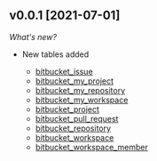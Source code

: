 ## v0.0.1 [2021-07-01]

_What's new?_

- New tables added

  - [bitbucket_issue](https://hub.steampipe.io/plugins/turbot/jira/tables/bitbucket_issue)
  - [bitbucket_my_project](https://hub.steampipe.io/plugins/turbot/jira/tables/bitbucket_my_project)
  - [bitbucket_my_repository](https://hub.steampipe.io/plugins/turbot/jira/tables/bitbucket_my_repository)
  - [bitbucket_my_workspace](https://hub.steampipe.io/plugins/turbot/jira/tables/bitbucket_my_workspace)
  - [bitbucket_project](https://hub.steampipe.io/plugins/turbot/jira/tables/bitbucket_project)
  - [bitbucket_pull_request](https://hub.steampipe.io/plugins/turbot/jira/tables/bitbucket_pull_request)
  - [bitbucket_repository](https://hub.steampipe.io/plugins/turbot/jira/tables/bitbucket_repository)
  - [bitbucket_workspace](https://hub.steampipe.io/plugins/turbot/jira/tables/bitbucket_workspace)
  - [bitbucket_workspace_member](https://hub.steampipe.io/plugins/turbot/jira/tables/bitbucket_workspace_member)
